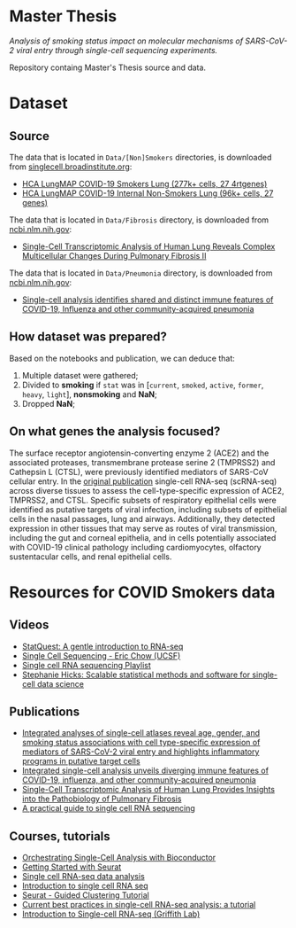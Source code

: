 # Master Thesis

*Analysis of smoking status impact on molecular mechanisms of SARS-CoV-2 viral entry through single-cell sequencing experiments.*

Repository containg Master's Thesis source and data.

# Dataset

## Source

The data that is located in `Data/[Non]Smokers` directories, is downloaded from [singlecell.broadinstitute.org][sc-broadinstitute]:
- [HCA LungMAP COVID-19 Smokers Lung (277k+ cells, 27 4rtgenes)][data-smokers]
- [HCA LungMAP COVID-19 Internal Non-Smokers Lung (96k+ cells, 27 genes)][data-nonsmokers]

The data that is located in `Data/Fibrosis` directory, is downloaded from [ncbi.nlm.nih.gov][sc-ncbi]:
- [Single-Cell Transcriptomic Analysis of Human Lung Reveals Complex Multicellular Changes During Pulmonary Fibrosis II][data-fibrosis]

The data that is located in `Data/Pneumonia` directory, is downloaded from [ncbi.nlm.nih.gov][sc-ncbi]:
- [Single-cell analysis identifies shared and distinct immune features of COVID-19, Influenza and other community-acquired pneumonia][data-pneumonia]

## How dataset was prepared?

Based on the notebooks and publication, we can deduce that:
1. Multiple dataset were gathered;
2. Divided to **smoking** if `stat` was in [`current`, `smoked`, `active`, `former`, `heavy`, `light`], **nonsmoking** and **NaN**;
3. Dropped **NaN**;

## On what genes the analysis focused?

The surface receptor angiotensin-converting enzyme 2 (ACE2) and the associated proteases, transmembrane protease serine 2 (TMPRSS2) and Cathepsin L (CTSL), were previously identified mediators of SARS-CoV cellular entry. In the [original publication][pub-org] single-cell RNA-seq (scRNA-seq) across diverse tissues to assess the cell-type-specific expression of ACE2, TMPRSS2, and CTSL. Specific subsets of respiratory epithelial cells were identified as putative targets of viral infection, including subsets of epithelial cells in the nasal passages, lung and airways. Additionally, they detected expression in other tissues that may serve as routes of viral transmission, including the gut and corneal epithelia, and in cells potentially associated with COVID-19 clinical pathology including cardiomyocytes, olfactory sustentacular cells, and renal epithelial cells.

# Resources for COVID Smokers data

## Videos

- [StatQuest: A gentle introduction to RNA-seq][yt-statquest-rna-seq]
- [Single Cell Sequencing - Eric Chow (UCSF)][yt-chow-sc-seq]
- [Single cell RNA sequencing Playlist][yt-rna-seq-lst]
- [Stephanie Hicks: Scalable statistical methods and software for single-cell data science][yt-hicks-sc-seq]

## Publications

- [Integrated analyses of single-cell atlases reveal age, gender, and smoking status associations with cell type-specific expression of mediators of SARS-CoV-2 viral entry and highlights inflammatory programs in putative target cells][pub-org]
- [Integrated single-cell analysis unveils diverging immune features of COVID-19, influenza, and other community-acquired pneumonia][pub-pneumonia]
- [Single-Cell Transcriptomic Analysis of Human Lung Provides Insights into the Pathobiology of Pulmonary Fibrosis][pub-fibrosis]
- [A practical guide to single cell RNA sequencing][pub-sc-rna]

## Courses, tutorials

- [Orchestrating Single-Cell Analysis with Bioconductor][bioconductor-sc-analysis]
- [Getting Started with Seurat][satijalab-tutorials]
- [Single cell RNA-seq data analysis][sc-chipster]
- [Introduction to single cell RNA seq][intro-sc-rna-seq-sanger]
- [Seurat - Guided Clustering Tutorial][seurat-pbmc3k]
- [Current best practices in single-cell RNA-seq analysis: a tutorial][pub-best-practices]
- [Introduction to Single-cell RNA-seq (Griffith Lab)][intro-sc-rna-seq-rnabio]


<!-- Resources -->

[data-fibrosis]: https://www.ncbi.nlm.nih.gov/geo/query/acc.cgi?acc=GSE122960
[data-nonsmokers]: https://singlecell.broadinstitute.org/single_cell/study/SCP875/hca-lungmap-covid-19-internal-nonsmokers-lung?scpbr=hca-covid-19-integrated-analysis
[data-pneumonia]: https://www.ncbi.nlm.nih.gov/geo/query/acc.cgi?acc=GSE164948
[data-smokers]: https://singlecell.broadinstitute.org/single_cell/study/SCP876/hca-lungmap-covid-19-smokers-lung?scpbr=hca-covid-19-integrated-analysis

[bioconductor-sc-analysis]: https://bioconductor.org/books/release/OSCA/
[satijalab-tutorials]: https://satijalab.org/seurat/articles/get_started.html
[intro-sc-rna-seq-rnabio]: https://rnabio.org/module-08-scrna/0008/01/01/Intro_to_scRNA/
[intro-sc-rna-seq-sanger]: https://scrnaseq-course.cog.sanger.ac.uk/website/introduction-to-single-cell-rna-seq.html

[sc-broadinstitute]: https://singlecell.broadinstitute.org/
[sc-chipster]: https://chipster.rahtiapp.fi/manual/courses.html#single-cell
[sc-ncbi]: https://www.ncbi.nlm.nih.gov/
[seurat-pbmc3k]: https://satijalab.org/seurat/articles/pbmc3k_tutorial.html

[pub-fibrosis]: https://www.atsjournals.org/doi/full/10.1164/rccm.201712-2410OC
[pub-org]: https://www.biorxiv.org/content/10.1101/2020.04.19.049254v2
[pub-sc-rna]: https://genomemedicine.biomedcentral.com/articles/10.1186/s13073-017-0467-4
[pub-pneumonia]: https://www.ncbi.nlm.nih.gov/pmc/articles/PMC8382293/
[pub-best-practices]: https://www.embopress.org/doi/full/10.15252/msb.20188746

[yt-statquest-rna-seq]: https://www.youtube.com/watch?v=tlf6wYJrwKY
[yt-chow-sc-seq]: https://www.youtube.com/watch?v=k9VFNLLQP8c
[yt-rna-seq-lst]: https://www.youtube.com/playlist?list=PLjiXAZO27elC_xnk7gVNM85I2IQl5BEJN
[yt-hicks-sc-seq]: https://www.youtube.com/watch?v=Sqr2UFpJKkM
